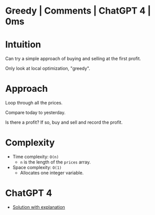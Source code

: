 # Greedy | Comments | ChatGPT 4 | 0ms

# Intuition

Can try a simple approach of buying and selling at the first profit.

Only look at local optimization, "greedy".

# Approach

Loop through all the prices.

Compare today to yesterday.

Is there a profit? If so, buy and sell and record the profit.

# Complexity

- Time complexity: `O(n)`
    - `n` is the length of the `prices` array.
- Space complexity: `O(1)`
    - Allocates one integer variable.

# ChatGPT 4

- [Solution with explanation](https://chat.openai.com/share/de832c3b-0e0e-4438-9b5b-a5e8d258b8fa)
